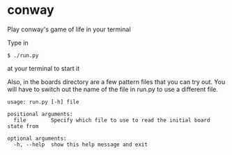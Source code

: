 # conway
Play conway's game of life in your terminal

Type in
```
$ ./run.py
```
at your terminal to start it

Also, in the boards directory are a few pattern files that you can try out. You will have to switch out the name of the file in run.py to use a different file.

```
usage: run.py [-h] file

positional arguments:
  file        Specify which file to use to read the initial board state from

optional arguments:
  -h, --help  show this help message and exit
```
